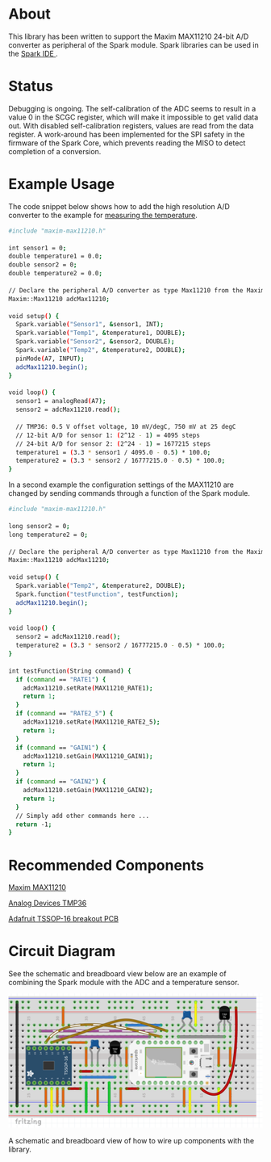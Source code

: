 About
===

This library has been written to support the Maxim MAX11210 24-bit A/D converter
as peripheral of the Spark module. Spark libraries can be used in the [Spark IDE
](https://www.spark.io/build).

Status
===

Debugging is ongoing. The self-calibration of the ADC seems to result in a value
0 in the SCGC register, which will make it impossible to get valid data out.
With disabled self-calibration registers, values are read from the data register.
A work-around has been implemented for the SPI safety in the firmware of the
Spark Core, which prevents reading the MISO to detect completion of a conversion.

Example Usage
===

The code snippet below shows how to add the high resolution A/D converter to the 
example for [measuring the temperature](http://docs.spark.io/examples/#measuring-the-temperature). 

```bash
#include "maxim-max11210.h"

int sensor1 = 0;
double temperature1 = 0.0;
double sensor2 = 0;
double temperature2 = 0.0;

// Declare the peripheral A/D converter as type Max11210 from the Maxim namespace
Maxim::Max11210 adcMax11210;

void setup() {
  Spark.variable("Sensor1", &sensor1, INT);
  Spark.variable("Temp1", &temperature1, DOUBLE);
  Spark.variable("Sensor2", &sensor2, DOUBLE);
  Spark.variable("Temp2", &temperature2, DOUBLE);
  pinMode(A7, INPUT);
  adcMax11210.begin();
}

void loop() {
  sensor1 = analogRead(A7);
  sensor2 = adcMax11210.read();
  
  // TMP36: 0.5 V offset voltage, 10 mV/degC, 750 mV at 25 degC
  // 12-bit A/D for sensor 1: (2^12 - 1) = 4095 steps
  // 24-bit A/D for sensor 2: (2^24 - 1) = 1677215 steps 
  temperature1 = (3.3 * sensor1 / 4095.0 - 0.5) * 100.0;
  temperature2 = (3.3 * sensor2 / 16777215.0 - 0.5) * 100.0;
}
```

In a second example the configuration settings of the MAX11210 are changed by sending commands through a function of the Spark module.

```bash
#include "maxim-max11210.h"

long sensor2 = 0;
long temperature2 = 0;

// Declare the peripheral A/D converter as type Max11210 from the Maxim namespace
Maxim::Max11210 adcMax11210;

void setup() {
  Spark.variable("Temp2", &temperature2, DOUBLE);
  Spark.function("testFunction", testFunction);
  adcMax11210.begin();
}

void loop() {
  sensor2 = adcMax11210.read();
  temperature2 = (3.3 * sensor2 / 16777215.0 - 0.5) * 100.0;
}

int testFunction(String command) {
  if (command == "RATE1") {
    adcMax11210.setRate(MAX11210_RATE1);
    return 1;
  }
  if (command == "RATE2_5") {
    adcMax11210.setRate(MAX11210_RATE2_5);
    return 1;
  }
  if (command == "GAIN1") {
    adcMax11210.setGain(MAX11210_GAIN1);
    return 1;
  }
  if (command == "GAIN2") {
    adcMax11210.setGain(MAX11210_GAIN2);
    return 1;
  }
  // Simply add other commands here ...
  return -1;
}
```

Recommended Components
===

[Maxim MAX11210](http://datasheets.maximintegrated.com/en/ds/MAX11200-MAX11210.pdf)

[Analog Devices TMP36](http://www.analog.com/static/imported-files/data_sheets/TMP35_36_37.pdf)

[Adafruit TSSOP-16 breakout PCB](http://www.adafruit.com/products/1207)

Circuit Diagram
==

See the schematic and breadboard view below are an example of combining the 
Spark module with the ADC and a temperature sensor. 

![Breadboard](doc/breadboard_dual-tmp36.png)

A schematic and breadboard view of how to wire up components with the library.
